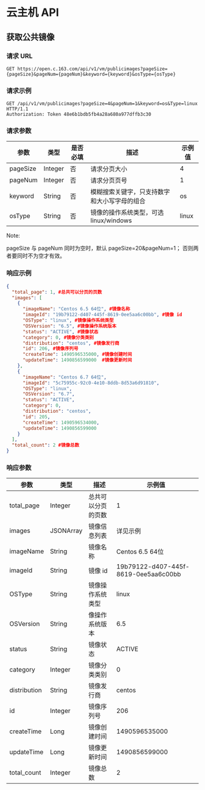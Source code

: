 # 云主机 API

## 获取公共镜像

### 请求 URL

    GET https://open.c.163.com/api/v1/vm/publicimages?pageSize={pageSize}&pageNum={pageNum}&keyword={keyword}&osType={osType}

### 请求示例
    GET /api/v1/vm/publicimages?pageSize=4&pageNum=1&keyword=os&Type=linux HTTP/1.1
    Authorization: Token 48e6b1bdb5fb4a28a680a977dffb3c30

### 请求参数

|   参数   |   类型  | 是否必填 |                     描述                     | 示例值 |
|----------|---------|----------|----------------------------------------------|--------|
| pageSize | Integer | 否       | 请求分页大小                                 | 4      |
| pageNum  | Integer | 否       | 请求分页页号                                 | 1      |
| keyword  | String  | 否       | 模糊搜索关键字，只支持数字和大小写字母的组合 | os     |
| osType   | String  | 否       | 镜像的操作系统类型，可选 linux/windows       | linux  |


<span>Note:</span><div class="alertContent">pageSize 与 pageNum 同时为空时，默认 pageSize=20&pageNum=1；
否则两者要同时不为空才有效。</div>


### 响应示例

```json
{
  "total_page": 1, #总共可以分页的页数
  "images": [
    {
      "imageName": "Centos 6.5 64位", #镜像名称
      "imageId": "19b79122-d407-445f-8619-0ee5aa6c00bb", #镜像 id
      "OSType": "linux", #镜像操作系统类型
      "OSVersion": "6.5", #镜像操作系统版本
      "status": "ACTIVE", #镜像状态
      "category": 0, #镜像分类类别
      "distribution": "centos", #镜像发行商
      "id": 206, #镜像序列号
      "createTime": 1490596535000, #镜像创建时间
      "updateTime": 1490856599000  #镜像更新时间
    },
    {
      "imageName": "Centos 6.7 64位",
      "imageId": "5c75955c-92c0-4e10-8ddb-8d53a6d91810",
      "OSType": "linux",
      "OSVersion": "6.7",
      "status": "ACTIVE",
      "category": 0,
      "distribution": "centos",
      "id": 205,
      "createTime": 1490596534000,
      "updateTime": 1490856599000
    }
  ],
  "total_count": 2 #镜像总数
}
```


### 响应参数

|     参数     |    类型   |        描述        |                示例值                |
|--------------|-----------|--------------------|--------------------------------------|
| total_page   | Integer   | 总共可以分页的页数 | 1                                    |
| images       | JSONArray | 镜像信息列表       | 详见示例                             |
| imageName    | String    | 镜像名称           | Centos 6.5 64位                      |
| imageId      | String    | 镜像 id           | 19b79122-d407-445f-8619-0ee5aa6c00bb |
| OSType       | String    | 镜像操作系统类型   | linux                                |
| OSVersion    | String    | 像操作系统版本     | 6.5                                  |
| status       | String    | 镜像状态           | ACTIVE                               |
| category     | Integer   | 镜像分类类别       | 0                                    |
| distribution | String    | 镜像发行商         | centos                               |
| id           | Integer   | 镜像序列号         | 206                                  |
| createTime   | Long      | 镜像创建时间       | 1490596535000                        |
| updateTime   | Long      | 镜像更新时间       | 1490856599000                        |
| total_count  | Integer   | 镜像总数           | 2                                    |









